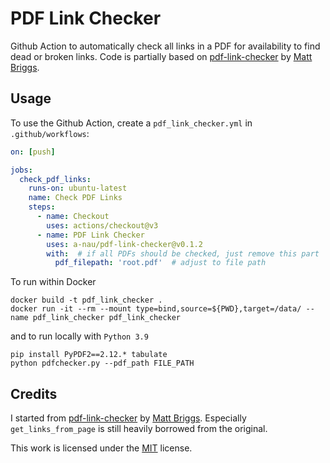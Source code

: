 # PDF Link Checker

Github Action to automatically check all links in a PDF for availability to find dead or broken links.
Code is partially based on [pdf-link-checker](https://github.com/mattbriggs/pdf-link-checker)
by [Matt Briggs](https://github.com/mattbriggs).


## Usage

To use the Github Action, create a `pdf_link_checker.yml` in `.github/workflows`:

```yaml
on: [push]

jobs:
  check_pdf_links:
    runs-on: ubuntu-latest
    name: Check PDF Links
    steps:
      - name: Checkout
        uses: actions/checkout@v3
      - name: PDF Link Checker
        uses: a-nau/pdf-link-checker@v0.1.2
        with:  # if all PDFs should be checked, just remove this part
          pdf_filepath: 'root.pdf'  # adjust to file path
```

To run within Docker

```shell
docker build -t pdf_link_checker .
docker run -it --rm --mount type=bind,source=${PWD},target=/data/ --name pdf_link_checker pdf_link_checker
```

and to run locally with `Python 3.9`

```shell
pip install PyPDF2==2.12.* tabulate
python pdfchecker.py --pdf_path FILE_PATH
```

## Credits

I started from [pdf-link-checker](https://github.com/mattbriggs/pdf-link-checker)
by [Matt Briggs](https://github.com/mattbriggs). Especially `get_links_from_page` is still heavily borrowed from the
original.

This work is licensed under the [MIT](LICENSE) license.
